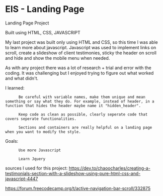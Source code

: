 # EIS - Landing Page

Landing Page Project

Built using HTML, CSS, JAVASCRIPT

My last project was built only using HTML and CSS, so this time I was able to learn more about javascript.
Javascript was used to implement links on scroll, create a slideshow of client testimonies, sticky the header on scroll and hide and show the mobile menu when needed.

As with any project there was a lot of research + trial and error with the coding. It was challenging but I enjoyed trying to figure out what worked and what didn't.

I learned:

          Be careful with variable names, make them unique and mean something or say what they do. For example, instead of header, in a function that hides the header maybe name it "hidden_header".

          Keep code as clean as possible, clearly seperate code that covers seperate functionalities.

          Sections and containers are really helpful on a landing page when you want to modify the style.

Goals:

          Use more Javascript

          Learn Jquery

sources I used for this project:
https://dev.to/chaoocharles/creating-a-testimonials-section-with-a-slideshow-using-pure-html-css-and-javascript-4447

https://forum.freecodecamp.org/t/active-navigation-bar-scroll/332875
